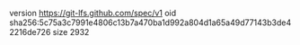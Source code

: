 version https://git-lfs.github.com/spec/v1
oid sha256:5c75a3c7991e4806c13b7a470ba1d992a804d1a65a49d77143b3de42216de726
size 2932
